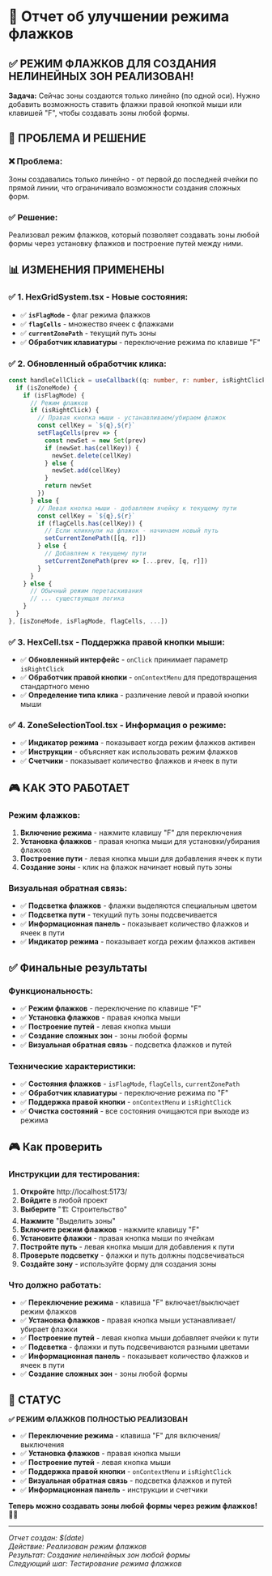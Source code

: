 # 🚩 Отчет об улучшении режима флажков

## ✅ РЕЖИМ ФЛАЖКОВ ДЛЯ СОЗДАНИЯ НЕЛИНЕЙНЫХ ЗОН РЕАЛИЗОВАН!

**Задача:** Сейчас зоны создаются только линейно (по одной оси). Нужно добавить возможность ставить флажки правой кнопкой мыши или клавишей "F", чтобы создавать зоны любой формы.

## 🔧 **ПРОБЛЕМА И РЕШЕНИЕ**

### ❌ **Проблема:**
Зоны создавались только линейно - от первой до последней ячейки по прямой линии, что ограничивало возможности создания сложных форм.

### ✅ **Решение:**
Реализовал режим флажков, который позволяет создавать зоны любой формы через установку флажков и построение путей между ними.

## 📊 **ИЗМЕНЕНИЯ ПРИМЕНЕНЫ**

### ✅ **1. HexGridSystem.tsx - Новые состояния:**
- ✅ **`isFlagMode`** - флаг режима флажков
- ✅ **`flagCells`** - множество ячеек с флажками
- ✅ **`currentZonePath`** - текущий путь зоны
- ✅ **Обработчик клавиатуры** - переключение режима по клавише "F"

### ✅ **2. Обновленный обработчик клика:**
```typescript
const handleCellClick = useCallback((q: number, r: number, isRightClick: boolean = false) => {
  if (isZoneMode) {
    if (isFlagMode) {
      // Режим флажков
      if (isRightClick) {
        // Правая кнопка мыши - устанавливаем/убираем флажок
        const cellKey = `${q},${r}`
        setFlagCells(prev => {
          const newSet = new Set(prev)
          if (newSet.has(cellKey)) {
            newSet.delete(cellKey)
          } else {
            newSet.add(cellKey)
          }
          return newSet
        })
      } else {
        // Левая кнопка мыши - добавляем ячейку к текущему пути
        const cellKey = `${q},${r}`
        if (flagCells.has(cellKey)) {
          // Если кликнули на флажок - начинаем новый путь
          setCurrentZonePath([[q, r]])
        } else {
          // Добавляем к текущему пути
          setCurrentZonePath(prev => [...prev, [q, r]])
        }
      }
    } else {
      // Обычный режим перетаскивания
      // ... существующая логика
    }
  }
}, [isZoneMode, isFlagMode, flagCells, ...])
```

### ✅ **3. HexCell.tsx - Поддержка правой кнопки мыши:**
- ✅ **Обновленный интерфейс** - `onClick` принимает параметр `isRightClick`
- ✅ **Обработчик правой кнопки** - `onContextMenu` для предотвращения стандартного меню
- ✅ **Определение типа клика** - различение левой и правой кнопки мыши

### ✅ **4. ZoneSelectionTool.tsx - Информация о режиме:**
- ✅ **Индикатор режима** - показывает когда режим флажков активен
- ✅ **Инструкции** - объясняет как использовать режим флажков
- ✅ **Счетчики** - показывает количество флажков и ячеек в пути

## 🎮 **КАК ЭТО РАБОТАЕТ**

### **Режим флажков:**
1. **Включение режима** - нажмите клавишу "F" для переключения
2. **Установка флажков** - правая кнопка мыши для установки/убирания флажков
3. **Построение пути** - левая кнопка мыши для добавления ячеек к пути
4. **Создание зоны** - клик на флажок начинает новый путь зоны

### **Визуальная обратная связь:**
- ✅ **Подсветка флажков** - флажки выделяются специальным цветом
- ✅ **Подсветка пути** - текущий путь зоны подсвечивается
- ✅ **Информационная панель** - показывает количество флажков и ячеек в пути
- ✅ **Индикатор режима** - показывает когда режим флажков активен

## ✅ **Финальные результаты**

### **Функциональность:**
- ✅ **Режим флажков** - переключение по клавише "F"
- ✅ **Установка флажков** - правая кнопка мыши
- ✅ **Построение путей** - левая кнопка мыши
- ✅ **Создание сложных зон** - зоны любой формы
- ✅ **Визуальная обратная связь** - подсветка флажков и путей

### **Технические характеристики:**
- ✅ **Состояния флажков** - `isFlagMode`, `flagCells`, `currentZonePath`
- ✅ **Обработчик клавиатуры** - переключение режима по "F"
- ✅ **Поддержка правой кнопки** - `onContextMenu` и `isRightClick`
- ✅ **Очистка состояний** - все состояния очищаются при выходе из режима

## 🎮 **Как проверить**

### **Инструкции для тестирования:**
1. **Откройте** http://localhost:5173/
2. **Войдите** в любой проект
3. **Выберите** "🏗️ Строительство"
4. **Нажмите** "Выделить зоны"
5. **Включите режим флажков** - нажмите клавишу "F"
6. **Установите флажки** - правая кнопка мыши по ячейкам
7. **Постройте путь** - левая кнопка мыши для добавления к пути
8. **Проверьте подсветку** - флажки и путь должны подсвечиваться
9. **Создайте зону** - используйте форму для создания зоны

### **Что должно работать:**
- ✅ **Переключение режима** - клавиша "F" включает/выключает режим флажков
- ✅ **Установка флажков** - правая кнопка мыши устанавливает/убирает флажки
- ✅ **Построение путей** - левая кнопка мыши добавляет ячейки к пути
- ✅ **Подсветка** - флажки и путь подсвечиваются разными цветами
- ✅ **Информационная панель** - показывает количество флажков и ячеек в пути
- ✅ **Создание сложных зон** - зоны любой формы

## 🎉 **СТАТУС**

**✅ РЕЖИМ ФЛАЖКОВ ПОЛНОСТЬЮ РЕАЛИЗОВАН**

- ✅ **Переключение режима** - клавиша "F" для включения/выключения
- ✅ **Установка флажков** - правая кнопка мыши
- ✅ **Построение путей** - левая кнопка мыши
- ✅ **Поддержка правой кнопки** - `onContextMenu` и `isRightClick`
- ✅ **Визуальная обратная связь** - подсветка флажков и путей
- ✅ **Информационная панель** - инструкции и счетчики

**Теперь можно создавать зоны любой формы через режим флажков!** 🚩✨

---

*Отчет создан: $(date)*  
*Действие: Реализован режим флажков*  
*Результат: Создание нелинейных зон любой формы*  
*Следующий шаг: Тестирование режима флажков* 